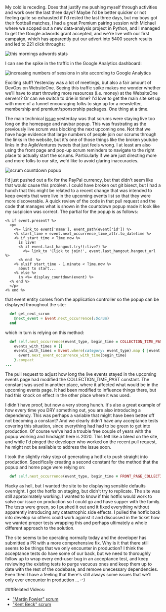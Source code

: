My cold is receding.  Does that justify me pushing myself through activities and work over the last three days?  Maybe I'd be better quicker or not feeling quite so exhausted if I'd rested the last three days, but my boys got their football matches, I had a great Premium pairing session with Michael where we scoped out a new data-analysis project in Python, and I managed to get the Google adwords grant accepted, and we're live with our first campaign, which has apparently put our advert into 5400 search results and led to 221 click throughs:

![this mornings adwords stats](https://www.dropbox.com/s/3lbx4vbpqz3kn8x/Screenshot%202017-01-24%2009.51.59.png?dl=1)

I can see the spike in the traffic in the Google Analytics dashboard:

![increasing numbers of sessions in site according to Google Analytics](https://www.dropbox.com/s/a1b7miuiwzjnm28/Screenshot%202017-01-24%2010.05.59.png?dl=1)

Exciting stuff! Yesterday was a lot of meetings, but also a fair amount of DevOps on WebsiteOne.  Seeing this traffic spike makes me wonder whether we'll have to start throwing more resources (i.e. money) at the WebsiteOne servers?  Or can we switch to drie in time? I'd love to get the main site set up with more of a funnel encouraging folks to sign up for a newsletter, membership and premium/sponsorship packages.  One thing at a time.

The main technical [issue](https://github.com/AgileVentures/WebsiteOne/issues/1517) yesterday was that scrums were staying live too long on the homepage and navbar popup.  This was frustrating as the previously live scrum was blocking the next upcoming one.  Not that we have huge evidence that large numbers of people join our scrums through the links in the website, but it's one of those things like the broken youtube links in the AgileVentures tweets that just feels wrong.  I at least am also using the front page and pop-up scrum reminders to navigate to the right place to actually start the scrums.  Particularly if we are just directing more and more folks to our site, we'd like to avoid glaring inaccuracies.

![scrum countdown popup](https://www.dropbox.com/s/c8sq020s1kc2ww9/Screenshot%202017-01-23%2014.38.51.png?dl=1)

I'd just pushed out a fix for the PayPal currency, but that didn't seem like that would cause this problem.  I could have broken out git bisect, but I had a hunch that this might be related to a recent change that was intended to keep events that were live in the upcoming events list so that they were more discoverable.  A quick review of the code in that pull request and the code that manages what is shown in the countdown popup made it look like my suspicion was correct.  The partial for the popup is as follows:

```erb
<% if event.present? %>
  <p>
    <%= link_to event['name'], event_path(event['id']) %>
    <% start_time = event.next_occurrence_time_attr.to_datetime %>
    <% if start_time < Time.now %>
      is live!
      <% if event.last_hangout.try!(:live?) %>
        <%= link_to 'Click to join!', event.last_hangout.hangout_url %>
      <% end  %>
    <% elsif start_time - 1.minute < Time.now %>
      about to start...
    <% else %>
      in <%= display_countdown(event) %>
  <% end %>
  </p>
<% end %>
```

that event entity comes from the application controller so the popup can be displayed throughout the site:

```rb
  def get_next_scrum
    @next_event = Event.next_occurrence(:Scrum)
  end
```

which in turn is relying on this method:

```rb
  def self.next_occurrence(event_type, begin_time = COLLECTION_TIME_PAST.ago)
    events_with_times = []
    events_with_times = Event.where(category: event_type).map { |event|
      event.next_event_occurrence_with_time(begin_time)
    }.compact
...
```
The pull request to adjust how long the live events stayed in the upcoming events page had modified the COLLECTION_TIME_PAST constant.  The constant was used in another place, where it affected what would be in the upcoming events page.  It had been modified to influence things there, but had this knock on effect in the other place where it was used.

I didn't have proof, but now a very strong hunch.  It's also a great example of how every time you DRY something out, you are also introducing a dependency.  This was perhaps a variable that might have been better off not becoming a constant?  And we clearly didn't have any acceptance tests covering this situation, since everything had had to be green to get into production. Of course we've had a trouble free couple of years with the popup working and hindsight here is 2020.  This felt like a bleed on the site, and while I'd pinged the developer who worked on the recent pull request, he might not be available to address the issue soon.

I took the slightly risky step of generating a hotfix to push straight into production.  Specifically creating a second constant for the method that the popup and home page were relying on:

```rb
  def self.next_occurrence(event_type, begin_time = FRONT_PAGE_COLLECTION_TIME_PAST.ago)
```

Hacky as hell, but I wanted the site to be displaying sensible defaults overnight.  I got the hotfix on staging, but didn't try to replicate.  The site was still approximately working.  I wanted to know if this hotfix would work to solve our issue on production so I could go and have supper with the family.  The tests were green, so I pushed it out and it fixed everything without apparently introducing any catastrophic side effects.  I pulled the hotfix back into develop so others could work against it and discussed in the ticket how we wanted proper tests wrapping this and perhaps ultimately a whole different approach to the solution.

The site seems to be operating normally today and the developer has submitted a PR with a more comprehensive fix.  Why is it that there still seems to be things that we only encounter in production?  I think the acceptance tests do have some of our back, but we need to thoroughly follow up to wrap every end-user bug in an acceptance test, and keep reviewing the existing tests to purge vacuous ones and keep them up to date with the rest of the codebase, and remove unecessary dependencies.  Even then I have a feeling that there's still always some issues that we'll only ever encounter in production ... :-)

###Related Videos:

* ["Martin Fowler" scrum](https://www.youtube.com/watch?v=E89Eo-k2rE8)
* ["Kent Beck" scrum](https://www.youtube.com/watch?v=NiVvxJuo8ik)

